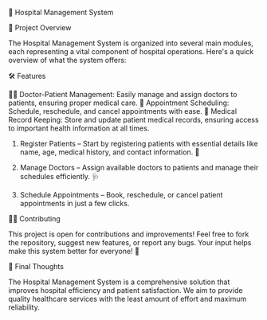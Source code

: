 🏥 Hospital Management System

🚀 Project Overview

The Hospital Management System is organized into several main modules, each representing a vital component of hospital operations. Here's a quick overview of what the system offers:

🛠 Features

👨‍⚕ Doctor-Patient Management: Easily manage and assign doctors to patients, ensuring proper medical care. 📅 Appointment Scheduling: Schedule, reschedule, and cancel appointments with ease. 💊 Medical Record Keeping: Store and update patient medical records, ensuring access to important health information at all times. 



1. Register Patients – Start by registering patients with essential details like name, age, medical history, and contact information. 📝


2. Manage Doctors – Assign available doctors to patients and manage their schedules efficiently. 🩺


3. Schedule Appointments – Book, reschedule, or cancel patient appointments in just a few clicks. 



👨‍💻 Contributing

This project is open for contributions and improvements! Feel free to fork the repository, suggest new features, or report any bugs. Your input helps make this system better for everyone! 🚀

🌟 Final Thoughts

The Hospital Management System is a comprehensive solution that improves hospital efficiency and patient satisfaction. We aim to provide quality healthcare services with the least amount of effort and maximum reliability.
